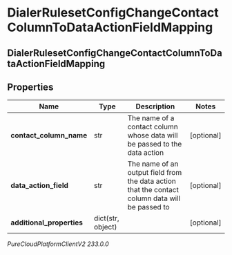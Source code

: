 # DialerRulesetConfigChangeContactColumnToDataActionFieldMapping

## DialerRulesetConfigChangeContactColumnToDataActionFieldMapping

## Properties

|Name | Type | Description | Notes|
|------------ | ------------- | ------------- | -------------|
| **contact_column_name** | str | The name of a contact column whose data will be passed to the data action | [optional] |
| **data_action_field** | str | The name of an output field from the data action that the contact column data will be passed to | [optional] |
| **additional_properties** | dict(str, object) |  | [optional] |



_PureCloudPlatformClientV2 233.0.0_
